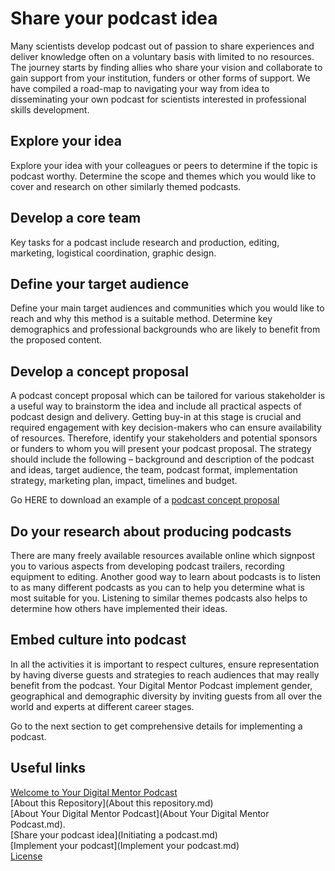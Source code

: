 # Share your podcast idea

Many scientists develop podcast out of passion to share experiences and deliver knowledge often on a voluntary basis with limited to no resources. The journey starts by finding allies who share your vision and collaborate to gain support from your institution, funders or other forms of support. We have compiled a road-map to navigating your way from idea to disseminating your own podcast for scientists interested in professional skills development.

## Explore your idea
Explore your idea with your colleagues or peers to determine if the topic is podcast worthy. Determine the scope and themes which you would like to cover and research on other similarly themed podcasts.

## Develop a core team
Key tasks for a podcast include research and production, editing, marketing, logistical coordination, graphic design.

## Define your target audience
Define your main target audiences and communities which you would like to reach and why this method is a suitable method. Determine key demographics and professional backgrounds who are likely to benefit from the proposed content.

## Develop a concept proposal
A podcast concept proposal which can be tailored for various stakeholder is a useful way to brainstorm the idea and include all practical aspects of podcast design and delivery. 
Getting buy-in at this stage is crucial and required engagement with key decision-makers who can ensure availability of resources. Therefore, identify your stakeholders and potential sponsors or funders to whom you will present your podcast proposal.
The strategy should include the following – background and description of the podcast and ideas, target audience, the team, podcast format, implementation strategy, marketing plan, impact, timelines and budget. 

Go HERE to download an example of a [podcast concept proposal](https://github.com/WCSCourses/YDMP/blob/main/Example%20of%20a%20podcast%20concept%20proposal.pdf)

## Do your research about producing podcasts
There are many freely available resources available online which signpost you to various aspects from developing podcast trailers, recording equipment to editing. Another good way to learn about podcasts is to listen to as many different podcasts as you can to help you determine what is most suitable for you. Listening to similar themes podcasts also helps to determine how others have implemented their ideas.

## Embed culture into podcast 
In all the activities it is important to respect cultures, ensure representation by having diverse guests and strategies to reach audiences that may really benefit from the podcast. Your Digital Mentor Podcast implement gender, geographical and demographic diversity by inviting guests from all over the world and experts at different career stages.

Go to the next section to get comprehensive details for implementing a podcast.

## Useful links
[Welcome to Your Digital Mentor Podcast](README.md)      
[About this Repository](About this repository.md)             
[About Your Digital Mentor Podcast](About Your Digital Mentor Podcast.md).                          
[Share your podcast idea](Initiating a podcast.md)              
[Implement your podcast](Implement your podcast.md)        
[License](LICENSE.md)             

